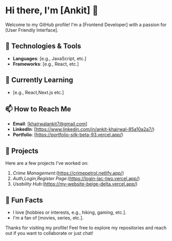 # Hi there, I'm [Ankit] 👋

Welcome to my GitHub profile! I'm a [Frontend Developer] with a passion for [User Friendly Interface].

## 🔧 Technologies & Tools

- **Languages**: [e.g., JavaScript, etc.]
- **Frameworks**: [e.g., React, etc.]

## 🌱 Currently Learning

- [e.g., React,Next.js etc.]

## 📫 How to Reach Me

- **Email**: [khairwalankit7@gmail.com]
- **LinkedIn**: [https://www.linkedin.com/in/ankit-khairwal-85a10a2a7/)
- **Portfolio**: [https://portfolio-silk-beta-93.vercel.app/)

## 🚀 Projects

Here are a few projects I've worked on:

1. *Crime Management*:(https://crimepetrol.netlify.app/)
2. *Auth,Login,Register Page*:(https://login-lac-two.vercel.app/)
3. *Usability Hub*:(https://my-website-beige-delta.vercel.app/)

## 🎉 Fun Facts

- I love [hobbies or interests, e.g., hiking, gaming, etc.].
- I'm a fan of [movies, series, etc.].

Thanks for visiting my profile! Feel free to explore my repositories and reach out if you want to collaborate or just chat!
